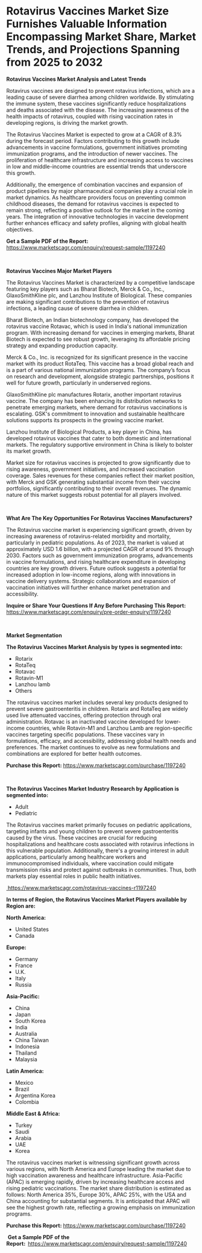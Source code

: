 <p><h1>Rotavirus Vaccines Market Size Furnishes Valuable Information Encompassing Market Share, Market Trends, and Projections Spanning from 2025 to 2032</h1></p><p><strong>Rotavirus Vaccines Market Analysis and Latest Trends</strong></p>
<p><p>Rotavirus vaccines are designed to prevent rotavirus infections, which are a leading cause of severe diarrhea among children worldwide. By stimulating the immune system, these vaccines significantly reduce hospitalizations and deaths associated with the disease. The increasing awareness of the health impacts of rotavirus, coupled with rising vaccination rates in developing regions, is driving the market growth.</p><p>The Rotavirus Vaccines Market is expected to grow at a CAGR of 8.3% during the forecast period. Factors contributing to this growth include advancements in vaccine formulations, government initiatives promoting immunization programs, and the introduction of newer vaccines. The proliferation of healthcare infrastructure and increasing access to vaccines in low and middle-income countries are essential trends that underscore this growth.</p><p>Additionally, the emergence of combination vaccines and expansion of product pipelines by major pharmaceutical companies play a crucial role in market dynamics. As healthcare providers focus on preventing common childhood diseases, the demand for rotavirus vaccines is expected to remain strong, reflecting a positive outlook for the market in the coming years. The integration of innovative technologies in vaccine development further enhances efficacy and safety profiles, aligning with global health objectives.</p></p>
<p><strong>Get a Sample PDF of the Report:&nbsp;</strong> <a href="https://www.marketscagr.com/enquiry/request-sample/1197240?utm_campaign=3571&utm_medium=2&utm_source=Github&utm_content=ia&utm_term=19042025&utm_id=rotavirus-vaccines">https://www.marketscagr.com/enquiry/request-sample/1197240</a></p>
<p>&nbsp;</p>
<p><strong>Rotavirus Vaccines Major Market Players</strong></p>
<p><p>The Rotavirus Vaccines Market is characterized by a competitive landscape featuring key players such as Bharat Biotech, Merck & Co., Inc., GlaxoSmithKline plc, and Lanzhou Institute of Biological. These companies are making significant contributions to the prevention of rotavirus infections, a leading cause of severe diarrhea in children.</p><p>Bharat Biotech, an Indian biotechnology company, has developed the rotavirus vaccine Rotavac, which is used in India's national immunization program. With increasing demand for vaccines in emerging markets, Bharat Biotech is expected to see robust growth, leveraging its affordable pricing strategy and expanding production capacity.</p><p>Merck & Co., Inc. is recognized for its significant presence in the vaccine market with its product RotaTeq. This vaccine has a broad global reach and is a part of various national immunization programs. The company’s focus on research and development, alongside strategic partnerships, positions it well for future growth, particularly in underserved regions.</p><p>GlaxoSmithKline plc manufactures Rotarix, another important rotavirus vaccine. The company has been enhancing its distribution networks to penetrate emerging markets, where demand for rotavirus vaccinations is escalating. GSK's commitment to innovation and sustainable healthcare solutions supports its prospects in the growing vaccine market.</p><p>Lanzhou Institute of Biological Products, a key player in China, has developed rotavirus vaccines that cater to both domestic and international markets. The regulatory supportive environment in China is likely to bolster its market growth.</p><p>Market size for rotavirus vaccines is projected to grow significantly due to rising awareness, government initiatives, and increased vaccination coverage. Sales revenues for these companies reflect their market position, with Merck and GSK generating substantial income from their vaccine portfolios, significantly contributing to their overall revenues. The dynamic nature of this market suggests robust potential for all players involved.</p></p>
<p>&nbsp;</p>
<p><strong>What Are The Key Opportunities For Rotavirus Vaccines Manufacturers?</strong></p>
<p><p>The Rotavirus vaccine market is experiencing significant growth, driven by increasing awareness of rotavirus-related morbidity and mortality, particularly in pediatric populations. As of 2023, the market is valued at approximately USD 1.6 billion, with a projected CAGR of around 9% through 2030. Factors such as government immunization programs, advancements in vaccine formulations, and rising healthcare expenditure in developing countries are key growth drivers. Future outlook suggests a potential for increased adoption in low-income regions, along with innovations in vaccine delivery systems. Strategic collaborations and expansion of vaccination initiatives will further enhance market penetration and accessibility.</p></p>
<p><strong>Inquire or Share Your Questions If Any Before Purchasing This Report:</strong> <a href="https://www.marketscagr.com/enquiry/pre-order-enquiry/1197240?utm_campaign=3571&utm_medium=2&utm_source=Github&utm_content=ia&utm_term=19042025&utm_id=rotavirus-vaccines">https://www.marketscagr.com/enquiry/pre-order-enquiry/1197240</a></p>
<p>&nbsp;</p>
<p><strong>Market Segmentation</strong></p>
<p><strong>The Rotavirus Vaccines Market Analysis by types is segmented into:</strong></p>
<p><ul><li>Rotarix</li><li>RotaTeq</li><li>Rotavac</li><li>Rotavin-M1</li><li>Lanzhou lamb</li><li>Others</li></ul></p>
<p><p>The rotavirus vaccines market includes several key products designed to prevent severe gastroenteritis in children. Rotarix and RotaTeq are widely used live attenuated vaccines, offering protection through oral administration. Rotavac is an inactivated vaccine developed for lower-income countries, while Rotavin-M1 and Lanzhou Lamb are region-specific vaccines targeting specific populations. These vaccines vary in formulations, efficacy, and accessibility, addressing global health needs and preferences. The market continues to evolve as new formulations and combinations are explored for better health outcomes.</p></p>
<p><strong>Purchase this Report:&nbsp;</strong><a href="https://www.marketscagr.com/purchase/1197240?utm_campaign=3571&utm_medium=2&utm_source=Github&utm_content=ia&utm_term=19042025&utm_id=rotavirus-vaccines">https://www.marketscagr.com/purchase/1197240</a></p>
<p>&nbsp;</p>
<p><strong>The Rotavirus Vaccines Market Industry Research by Application is segmented into:</strong></p>
<p><ul><li>Adult</li><li>Pediatric</li></ul></p>
<p><p>The Rotavirus vaccines market primarily focuses on pediatric applications, targeting infants and young children to prevent severe gastroenteritis caused by the virus. These vaccines are crucial for reducing hospitalizations and healthcare costs associated with rotavirus infections in this vulnerable population. Additionally, there's a growing interest in adult applications, particularly among healthcare workers and immunocompromised individuals, where vaccination could mitigate transmission risks and protect against outbreaks in communities. Thus, both markets play essential roles in public health initiatives.</p></p>
<p><a href="https://www.marketscagr.com/rotavirus-vaccines-r1197240?utm_campaign=3571&utm_medium=2&utm_source=Github&utm_content=ia&utm_term=19042025&utm_id=rotavirus-vaccines">&nbsp;https://www.marketscagr.com/rotavirus-vaccines-r1197240</a></p>
<p><strong>In terms of Region, the Rotavirus Vaccines Market Players available by Region are:</strong></p>
<p>
    <p> <strong> North America: </strong>
        <ul>
            <li>United States</li>
            <li>Canada</li>
        </ul>
        </p> 
    <p> <strong> Europe: </strong>
        <ul>
            <li>Germany</li>
            <li>France</li>
            <li>U.K.</li>
            <li>Italy</li>
            <li>Russia</li>
        </ul>
        </p> 
    <p> <strong> Asia-Pacific: </strong>
        <ul>
            <li>China</li>
            <li>Japan</li>
            <li>South Korea</li>
            <li>India</li>
            <li>Australia</li>
            <li>China Taiwan</li>
            <li>Indonesia</li>
            <li>Thailand</li>
            <li>Malaysia</li>
        </ul>
        </p> 
    <p> <strong> Latin America: </strong>
        <ul>
            <li>Mexico</li>
            <li>Brazil</li>
            <li>Argentina Korea</li>
            <li>Colombia</li>
        </ul>
        </p> 
    <p> <strong> Middle East & Africa: </strong>
        <ul>
            <li>Turkey</li>
            <li>Saudi</li>
            <li>Arabia</li>
            <li>UAE</li>
            <li>Korea</li>
        </ul>
    </p>
    </p>
<p><p>The rotavirus vaccines market is witnessing significant growth across various regions, with North America and Europe leading the market due to high vaccination awareness and healthcare infrastructure. Asia-Pacific (APAC) is emerging rapidly, driven by increasing healthcare access and rising pediatric vaccinations. The market share distribution is estimated as follows: North America 35%, Europe 30%, APAC 25%, with the USA and China accounting for substantial segments. It is anticipated that APAC will see the highest growth rate, reflecting a growing emphasis on immunization programs.</p></p>
<p><strong>Purchase this Report: </strong><a href="https://www.marketscagr.com/purchase/1197240?utm_campaign=3571&utm_medium=2&utm_source=Github&utm_content=ia&utm_term=19042025&utm_id=rotavirus-vaccines">https://www.marketscagr.com/purchase/1197240</a></p>
<p>&nbsp;<strong>Get a Sample PDF of the Report:&nbsp;&nbsp;</strong><a href="https://www.marketscagr.com/enquiry/request-sample/1197240?utm_campaign=3571&utm_medium=2&utm_source=Github&utm_content=ia&utm_term=19042025&utm_id=rotavirus-vaccines">https://www.marketscagr.com/enquiry/request-sample/1197240</a></p>
<p><strong></strong></p>
<p><p></p><p></p><p></p></p>